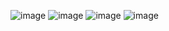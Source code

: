 ![image](https://github.com/studyinvietnam/class12/assets/29000195/2513fc41-2d5e-47c4-b32b-e8362d08f71c)
![image](https://github.com/studyinvietnam/class12/assets/29000195/bda6490c-f1aa-4a8d-adb1-9d5166deebde)
![image](https://github.com/studyinvietnam/class12/assets/29000195/c2cfa592-18fc-4ed1-af27-fa543d9e187a)
![image](https://github.com/studyinvietnam/class12/assets/29000195/65ac62a5-5155-43bf-959a-a8849eac6fda)
